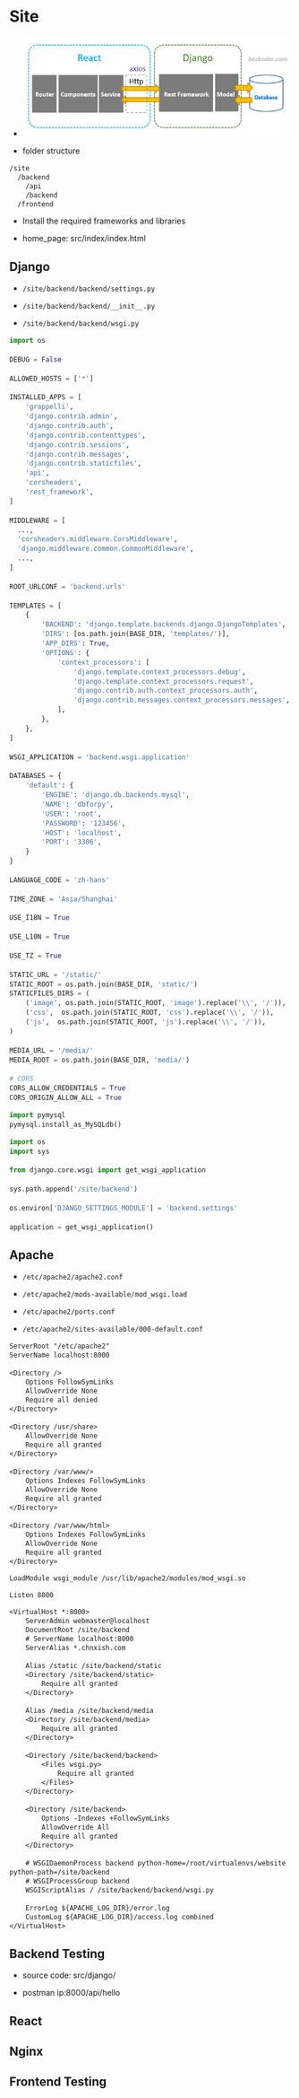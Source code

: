 # Site

  + ![React-Django](./resources/react_django.png)

  + folder structure

```
/site
  /backend
    /api
    /backend
  /frontend
```

  + Install the required frameworks and libraries

  + home_page: src/index/index.html

## Django

  + `/site/backend/backend/settings.py`

  + `/site/backend/backend/__init__.py`

  + `/site/backend/backend/wsgi.py`

```python
import os

DEBUG = False

ALLOWED_HOSTS = ['*']

INSTALLED_APPS = [
    'grappelli',
    'django.contrib.admin',
    'django.contrib.auth',
    'django.contrib.contenttypes',
    'django.contrib.sessions',
    'django.contrib.messages',
    'django.contrib.staticfiles',
    'api',
    'corsheaders',
    'rest_framework',
]

MIDDLEWARE = [
  ...,
  'corsheaders.middleware.CorsMiddleware',
  'django.middleware.common.CommonMiddleware',
  ...,
]

ROOT_URLCONF = 'backend.urls'

TEMPLATES = [
    {
        'BACKEND': 'django.template.backends.django.DjangoTemplates',
        'DIRS': [os.path.join(BASE_DIR, 'templates/')],
        'APP_DIRS': True,
        'OPTIONS': {
            'context_processors': [
                'django.template.context_processors.debug',
                'django.template.context_processors.request',
                'django.contrib.auth.context_processors.auth',
                'django.contrib.messages.context_processors.messages',
            ],
        },
    },
]

WSGI_APPLICATION = 'backend.wsgi.application'

DATABASES = {
    'default': {
        'ENGINE': 'django.db.backends.mysql',
        'NAME': 'dbforpy',
        'USER': 'root',
        'PASSWORD': '123456',
        'HOST': 'localhost',
        'PORT': '3306',
    }
}

LANGUAGE_CODE = 'zh-hans'

TIME_ZONE = 'Asia/Shanghai'

USE_I18N = True

USE_L10N = True

USE_TZ = True

STATIC_URL = '/static/'
STATIC_ROOT = os.path.join(BASE_DIR, 'static/')
STATICFILES_DIRS = (
    ('image', os.path.join(STATIC_ROOT, 'image').replace('\\', '/')),
    ('css',  os.path.join(STATIC_ROOT, 'css').replace('\\', '/')),
    ('js',  os.path.join(STATIC_ROOT, 'js').replace('\\', '/')),
)

MEDIA_URL = '/media/'
MEDIA_ROOT = os.path.join(BASE_DIR, 'media/')

# CORS
CORS_ALLOW_CREDENTIALS = True
CORS_ORIGIN_ALLOW_ALL = True
```

```python
import pymysql
pymysql.install_as_MySQLdb()
```

```python
import os
import sys

from django.core.wsgi import get_wsgi_application

sys.path.append('/site/backend')

os.environ['DJANGO_SETTINGS_MODULE'] = 'backend.settings'

application = get_wsgi_application()
```

## Apache

  + `/etc/apache2/apache2.conf`

  + `/etc/apache2/mods-available/mod_wsgi.load`

  + `/etc/apache2/ports.conf`

  + `/etc/apache2/sites-available/000-default.conf`

```
ServerRoot "/etc/apache2"
ServerName localhost:8000

<Directory />
    Options FollowSymLinks
    AllowOverride None
    Require all denied
</Directory>

<Directory /usr/share>
    AllowOverride None
    Require all granted
</Directory>

<Directory /var/www/>
    Options Indexes FollowSymLinks
    AllowOverride None
    Require all granted
</Directory>

<Directory /var/www/html>
    Options Indexes FollowSymLinks
    AllowOverride None
    Require all granted
</Directory>
```

```
LoadModule wsgi_module /usr/lib/apache2/modules/mod_wsgi.so
```

```
Listen 8000
```

```
<VirtualHost *:8000>
    ServerAdmin webmaster@localhost
    DocumentRoot /site/backend
    # ServerName localhost:8000
    ServerAlias *.chnxish.com

    Alias /static /site/backend/static
    <Directory /site/backend/static>
        Require all granted
    </Directory>

    Alias /media /site/backend/media
    <Directory /site/backend/media>
        Require all granted
    </Directory>

    <Directory /site/backend/backend>
        <Files wsgi.py>
            Require all granted
        </Files>
    </Directory>

    <Directory /site/backend>
        Options -Indexes +FollowSymLinks
        AllowOverride All
        Require all granted
    </Directory>

    # WSGIDaemonProcess backend python-home=/root/virtualenvs/website python-path=/site/backend
    # WSGIProcessGroup backend 
    WSGIScriptAlias / /site/backend/backend/wsgi.py

    ErrorLog ${APACHE_LOG_DIR}/error.log
    CustomLog ${APACHE_LOG_DIR}/access.log combined
</VirtualHost>
```

## Backend Testing

  + source code: src/django/

  + postman ip:8000/api/hello

## React

## Nginx

## Frontend Testing

